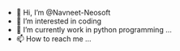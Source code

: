 - 👋 Hi, I’m @Navneet-Neosoft
- 👀 I’m interested in coding
- 🌱 I’m currently work in python programming ...
- 📫 How to reach me ...

<!---
Navneet-Neosoft/Navneet-Neosoft is a ✨ special ✨ repository because its `README.md` (this file) appears on your GitHub profile.
You can click the Preview link to take a look at your changes.
--->
